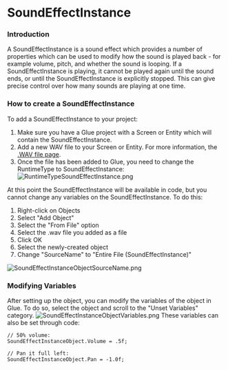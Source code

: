 # SoundEffectInstance

### Introduction

A SoundEffectInstance is a sound effect which provides a number of properties which can be used to modify how the sound is played back - for example volume, pitch, and whether the sound is looping. If a SoundEffectInstance is playing, it cannot be played again until the sound ends, or until the SoundEffectInstance is explicitly stopped. This can give precise control over how many sounds are playing at one time.

### How to create a SoundEffectInstance

To add a SoundEffectInstance to your project:

1. Make sure you have a Glue project with a Screen or Entity which will contain the SoundEffectInstance.
2. Add a new WAV file to your Screen or Entity. For more information, the [.WAV file page](../../files/glue-reference-wav-file-wav.md).
3. Once the file has been added to Glue, you need to change the RuntimeType to SoundEffectInstance:![RuntimeTypeSoundEffectInstance.png](../../../.gitbook/assets/migrated\_media-RuntimeTypeSoundEffectInstance.png)

At this point the SoundEffectInstance will be available in code, but you cannot change any variables on the SoundEffectInstance. To do this:

1. Right-click on Objects
2. Select "Add Object"
3. Select the "From File" option
4. Select the .wav file you added as a file
5. Click OK
6. Select the newly-created object
7. Change "SourceName" to "Entire File (SoundEffectInstance)"

![SoundEffectInstanceObjectSourceName.png](../../../.gitbook/assets/migrated\_media-SoundEffectInstanceObjectSourceName.png)

### Modifying Variables

After setting up the object, you can modify the variables of the object in Glue. To do so, select the object and scroll to the "Unset Variables" category. ![SoundEffectInstanceObjectVariables.png](../../../.gitbook/assets/migrated\_media-SoundEffectInstanceObjectVariables.png) These variables can also be set through code:

```
// 50% volume:
SoundEffectInstanceObject.Volume = .5f;

// Pan it full left:
SoundEffectInstanceObject.Pan = -1.0f;
```
